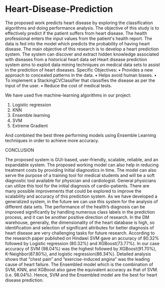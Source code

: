 # Heart-Disease-Prediction
The proposed work predicts heart disease by exploring the classification algorithms and doing performance analysis. The objective of this study is to effectively predict if the patient suffers from heart disease. The health professional enters the input values from the patient's health report. The data is fed into the model which predicts the probability of having heart disease. 
The main objective of this research is to develop a heart prediction system. The system can discover and extract hidden knowledge associated with diseases from a historical heart data set Heart disease prediction system aims to exploit data mining techniques on medical data sets to assist in the prediction of heart diseases. 
Specific Objectives: 
• Provides a new approach to concealed patterns in the data. 
• Helps avoid human biases. 
• To implement a StackingCVClassifier that classifies the disease as per the input of the user. 
• Reduce the cost of medical tests. 

We have used five machine-learning algorithms in our project:
1. Logistic regression
2. KNN
3. Ensemble learning
4. SVM
5. Extreme Gradient

And combined the best three performing models using Ensemble Learning techniques in order to achieve more accuracy.

CONCLUSION

The proposed system is GUI-based, user-friendly, scalable, reliable, and an expandable system.
The proposed working model can also help in reducing treatment costs by providing Initial diagnostics in time.
The model can also serve the purpose of a training tool for medical students and will be a soft diagnostic tool available for physician and cardiologist.
General physicians can utilize this tool for the initial diagnosis of cardio-patients.
There are many possible improvements that could be explored to improve the scalability and accuracy of this prediction system.
As we have developed a generalized system, in the future we can use this system for the analysis of different data sets. The performance of the health’s diagnosis can be improved significantly by handling numerous class labels in the prediction process, and it can be another positive direction of research.
In the DM warehouse, generally, the dimensionality of the heart database is high, so identification and selection of significant attributes for better diagnosis of heart disease are very challenging tasks for future research.
According to the research paper published on Hindawi SVM gave an accuracy of 80.32% followed by Logistic regression (80.32%) and XGBoost(73.77%).
In our case accuracy of SVM (98.04%) was the highest followed by XGBoost(91.70%), K-Neighbor(87.80%), and logistic regression(86.34%).
Detailed analysis shows that “chest pain” and “exercise-induced angina” was the leading cause of heart failure.
The Ensembled model which is the combination of SVM, KNN, and XGBoost also gave the equivalent accuracy as that of SVM. (i.e. 98.04%).
Hence, SVM and the Ensembled model are the best for heart disease prediction.
